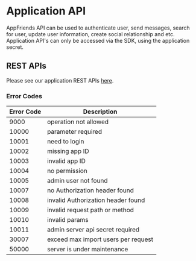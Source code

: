 # Application API
AppFriends API can be used to authenticate user, send messages, search for user, update user information, create social relationship and etc. Application API's can only be accessed via the SDK, using the application secret.

## REST APIs
Please see our application REST APIs [here](https://documenter.getpostman.com/view/154000/appfriends-application-api/2MrYL7).

### Error Codes
Error Code     |    Description
-----------    |    -------------
9000           | operation not allowed
10000          | parameter required
10001          | need to login
10002          | missing app ID
10003          | invalid app ID
10004          | no permission
10005          | admin user not found
10007  			   | no Authorization header found
10008          | invalid Authorization header found
10009          | invalid request path or method
10010 			   | invalid params
10011 			   | admin server api secret required
30007 			   | exceed max import users per request
50000 			   | server is under maintenance
